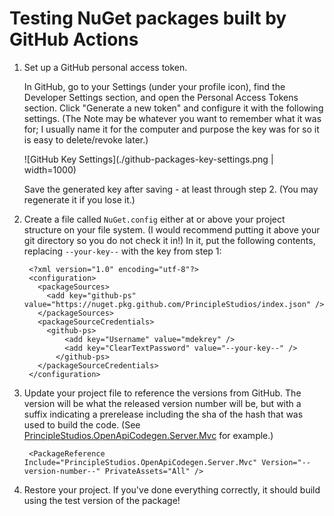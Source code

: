 # Testing NuGet packages built by GitHub Actions

1. Set up a GitHub personal access token.

    In GitHub, go to your Settings (under your profile icon), find the Developer Settings section, and open the Personal Access Tokens section. Click "Generate a new token" and configure it with the following settings. (The Note may be whatever you want to remember what it was for; I usually name it for the computer and purpose the key was for so it is easy to delete/revoke later.)

    ![GitHub Key Settings](./github-packages-key-settings.png | width=1000)

    Save the generated key after saving - at least through step 2. (You may regenerate it if you lose it.)

2. Create a file called `NuGet.config` either at or above your project structure on your file system. (I would recommend putting it above your git directory so you do not check it in!) In it, put the following contents, replacing `--your-key--` with the key from step 1:

        <?xml version="1.0" encoding="utf-8"?>
        <configuration>
          <packageSources>
            <add key="github-ps" value="https://nuget.pkg.github.com/PrincipleStudios/index.json" />
          </packageSources>
          <packageSourceCredentials>
            <github-ps>
                <add key="Username" value="mdekrey" />
                <add key="ClearTextPassword" value="--your-key--" />
              </github-ps>
          </packageSourceCredentials>
        </configuration>

3. Update your project file to reference the versions from GitHub. The version will be what the released version number will be, but with a suffix indicating a prerelease including the sha of the hash that was used to build the code. (See [PrincipleStudios.OpenApiCodegen.Server.Mvc](https://github.com/PrincipleStudios/principle-studios-openapi-generators/packages/1228089) for example.)

        <PackageReference Include="PrincipleStudios.OpenApiCodegen.Server.Mvc" Version="--version-number--" PrivateAssets="All" />

4. Restore your project. If you've done everything correctly, it should build using the test version of the package!